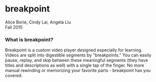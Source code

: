 # breakpoint

<p>
  Alice Borie, Cindy Lai, Angela Liu
  <br />Fall 2015
</p>

### What is breakpoint?
<p>
  Breakpoint is a custom video player designed especially for learning. 
  Videos are split into digestible segments by "breakpoints." 
  You can easily pause, replay, and skip between these meaningful segments 
  (they have titles and descriptions as well) with a single tap of the finger. 
  No more manual rewinding or memorizing your favorite parts - breakpoint has you covered.
</p>

